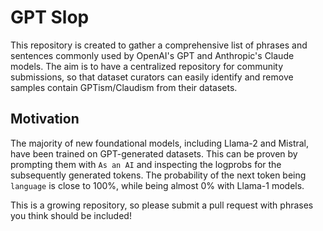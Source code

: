 # GPT Slop

This repository is created to gather a comprehensive list of phrases and sentences commonly used by OpenAI's GPT and Anthropic's Claude models. The aim is to have a centralized repository for community submissions, so that dataset curators can easily identify and remove samples contain GPTism/Claudism from their datasets.

## Motivation
The majority of new foundational models, including Llama-2 and Mistral, have been trained on GPT-generated datasets. This can be proven by prompting them with `As an AI` and inspecting the logprobs for the subsequently generated tokens. The probability of the next token being `language` is close to 100%, while being almost 0% with Llama-1 models.

This is a growing repository, so please submit a pull request with phrases you think should be included!
